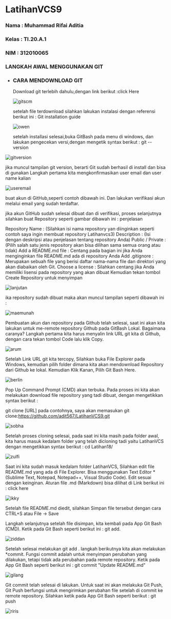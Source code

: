 # LatihanVCS9 

 ### Nama : Muhammad Rifai Aditia
 ### Kelas : TI.20.A.1
 ### NIM : 312010065

 ### LANGKAH AWAL MENGGUNAKAN GIT

* ### CARA MENDOWNLOAD GIT
   
   Download git terlebih dahulu,dengan link berikut :click Here

   ![gitscm](foto/gitscm.png) <br>

   setelah file terdownload silahkan lakukan instalasi dengan referensi berikut ini : Git installation guide

   ![owen](foto/owen.png) <br>

   setelah installasi selesai,buka GitBash pada menu di windows, dan lakukan pengecekan versi,dengan mengetik syntax berikut :
git --version

![gitversion](foto/gitversion.png) <br>

jika muncul tampilan git version, berarti Git sudah berhasil di install dan bisa di gunakan Langkah pertama kita mengkonfirmasikan user email dan user name kalian

![useremail](foto/useremail.png) <br>

buat akun di GitHub,seperti contoh dibawah ini. Dan lakukan verifikasi akun melalui email yang sudah terdaftar.

jika akun GitHub sudah selesai dibuat dan di verifikasi, proses selanjutnya silahkan buat Repository seperti gambar dibawah ini :
penjelasan

Repository Name : (Silahkan isi nama repository yan diinginkan seperti contoh saya ingin membuat repository Latihanvcs3)
Description : (Isi dengan deskripsi atau penjelasan tentang repository Anda)
Public / Private : (Pilih salah satu jenis repository akan bisa dilihan sama semua orang atau tidak)
Add a README.md file : Centang pada bagian ini jika Anda menginginkan file README.md ada di repository Anda
Add .gitignore : Merupakan sebuah file yang berisi daftar nama-nama file dan direktori yang akan diabaikan oleh Git.
Choose a license : Silahkan centang jika Anda memiliki lisensi pada repository yang akan dibuat Kemudian tekan tombol Create Repository untuk menyimpan

![lanjutan](foto/lanjutan.png) <br>

ika repository sudah dibuat maka akan muncul tampilan seperti dibawah ini :

![maemunah](foto/maemunah.png)  <br>

Pembuatan akun dan repository pada Github telah selesai, saat ini akan kita lakukan untuk me-remote repository Github pada GitBash Lokal. Bagaimana caranya? Langkah pertama kita harus menyalin link URL git kita di Github, dengan cara tekan tombol Code lalu klik Copy.

![arum](foto/arum.png) <br>

Setelah Link URL git kita tercopy, Silahkan buka File Explorer pada Windows, kemudian pilih folder dimana kita akan mendownload Repository dari Github ke lokal. Kemudian Klik Kanan, Pilih Git Bash Here.

![berlin](foto/berlin.png) <br>

Pop Up Command Prompt (CMD) akan terbuka. Pada proses ini kita akan melakukan download file repository yang tadi dibuat, dengan mengetikkan syntax berikut :

git clone [URL] pada contohnya, saya akan memasukan git clone:https://github.com/adit567/LatihanVCS9.git

![sobha](foto/sobha.png) <br>

Setelah proses cloning selesai, pada saat ini kita masih pada folder awal, kita harus masuk kedalam folder yang telah dicloning tadi yaitu LatihanVCS dengan mengetikkan syntax berikut : cd Latihan18/

![zulfi](foto/zulfi.png) <br>

Saat ini kita sudah masuk kedalam folder LatihanVCS, Silahkan edit file README.md yang ada di File Explorer. Bisa menggunakan Text Editor *(Sublime Text, Notepad, Notepad++, Visual Studio Code). Edit sesuai dengan keinginan. Aturan file .md (Markdown) bisa dilihat di Link berikut ini : click here

![ikky](foto/ikky.png)

Setelah file README.md diedit, silahkan Simpan file tersebut dengan cara CTRL+S atau File -> Save

Langkah selanjutnya setelah file disimpan, kita kembali pada App Git Bash (CMD). Ketik pada Git Bash seperti berikut ini :
git add.

![ziddan](foto/ziddan.png) <br>

Setelah selesai melakukan git add . langkah berikutnya kita akan melakukan *commit. Fungsi commit adalah untuk menyimpan perubahan yang dilakukan, tetapi tidak ada perubahan pada remote repository. Ketik pada App Git Bash seperti berikut ini : git commit
"Update README.md"

![gilang](foto/gilang.png) <br>

Git commit telah selesai di lakukan. Untuk saat ini akan melakuka Git Push, Git Push berfungsi untuk mengirimkan perubahan file setelah di commit ke remote repository. Silahkan ketik pada App Git Bash seperti berikut : git push

![riris](foto/riris.png) <br>